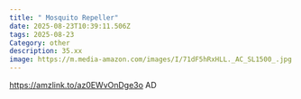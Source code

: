 ```yaml
---
title: " Mosquito Repeller"
date: 2025-08-23T10:39:11.506Z
tags: 2025-08-23
Category: other
description: 35.xx
image: https://m.media-amazon.com/images/I/71dF5hRxHLL._AC_SL1500_.jpg
---
```

https://amzlink.to/az0EWvOnDge3o
AD